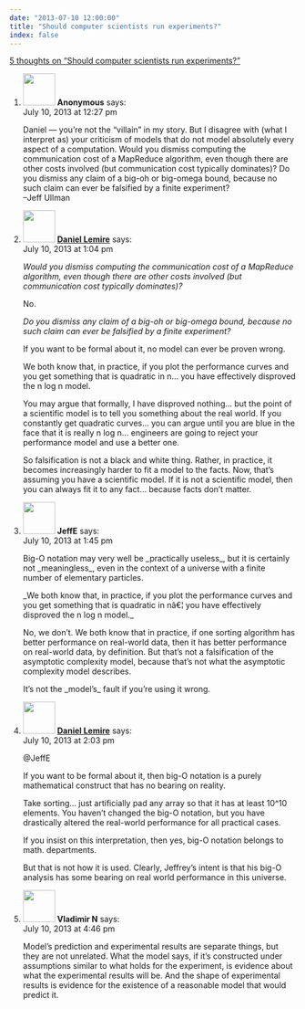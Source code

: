 ```yaml
---
date: "2013-07-10 12:00:00"
title: "Should computer scientists run experiments?"
index: false
---
```


[5 thoughts on &ldquo;Should computer scientists run experiments?&rdquo;](/lemire/blog/2013/07-10-should-computer-scientists-run-experiments)

<ol class="comment-list">
<li id="comment-89701" class="comment even thread-even depth-1">
<div class="comment-author vcard">
<img alt src="https://secure.gravatar.com/avatar/?s=56&#038;d=mm&#038;r=g" srcset="https://secure.gravatar.com/avatar/?s=112&#038;d=mm&#038;r=g 2x" class="avatar avatar-56 photo avatar-default" height="56" width="56" decoding="async" /> <b class="fn">Anonymous</b> <span class="says">says:</span> </div>
<div class="comment-metadata"><time datetime="2013-07-10T12:27:00+00:00">July 10, 2013 at 12:27 pm</time></a> </div>
<div class="comment-content">
<p>Daniel &#8212; you&rsquo;re not the &ldquo;villain&rdquo; in my story. But I disagree with (what I interpret as) your criticism of models that do not model absolutely every aspect of a computation. Would you dismiss computing the communication cost of a MapReduce algorithm, even though there are other costs involved (but communication cost typically dominates)? Do you dismiss any claim of a big-oh or big-omega bound, because no such claim can ever be falsified by a finite experiment?<br/>
&#8211;Jeff Ullman</p>
</div>
</li>
<li id="comment-89705" class="comment byuser comment-author-lemire bypostauthor odd alt thread-odd thread-alt depth-1">
<div class="comment-author vcard">
<img alt src="https://secure.gravatar.com/avatar/2ca999bef9535950f5b84281a4dab006?s=56&#038;d=mm&#038;r=g" srcset="https://secure.gravatar.com/avatar/2ca999bef9535950f5b84281a4dab006?s=112&#038;d=mm&#038;r=g 2x" class="avatar avatar-56 photo" height="56" width="56" decoding="async" /> <b class="fn"><a href="https://lemire.me/en/" class="url" rel="ugc">Daniel Lemire</a></b> <span class="says">says:</span> </div>
<div class="comment-metadata"><time datetime="2013-07-10T13:04:03+00:00">July 10, 2013 at 1:04 pm</time></a> </div>
<div class="comment-content">
<p><em>Would you dismiss computing the communication cost of a MapReduce algorithm, even though there are other costs involved (but communication cost typically dominates)?</em></p>
<p>No.</p>
<p><em>Do you dismiss any claim of a big-oh or big-omega bound, because no such claim can ever be falsified by a finite experiment?</em></p>
<p>If you want to be formal about it, no model can ever be proven wrong. </p>
<p>We both know that, in practice, if you plot the performance curves and you get something that is quadratic in n&#8230; you have effectively disproved the n log n model. </p>
<p>You may argue that formally, I have disproved nothing&#8230; but the point of a scientific model is to tell you something about the real world. If you constantly get quadratic curves&#8230; you can argue until you are blue in the face that it is really n log n&#8230; engineers are going to reject your performance model and use a better one.</p>
<p>So falsification is not a black and white thing. Rather, in practice, it becomes increasingly harder to fit a model to the facts. Now, that&rsquo;s assuming you have a scientific model. If it is not a scientific model, then you can always fit it to any fact&#8230; because facts don&rsquo;t matter.</p>
</div>
</li>
<li id="comment-89711" class="comment even thread-even depth-1">
<div class="comment-author vcard">
<img alt src="https://secure.gravatar.com/avatar/91873c50f543ae3c2102607911f8a219?s=56&#038;d=mm&#038;r=g" srcset="https://secure.gravatar.com/avatar/91873c50f543ae3c2102607911f8a219?s=112&#038;d=mm&#038;r=g 2x" class="avatar avatar-56 photo" height="56" width="56" loading="lazy" decoding="async" /> <b class="fn">JeffE</b> <span class="says">says:</span> </div>
<div class="comment-metadata"><time datetime="2013-07-10T13:45:36+00:00">July 10, 2013 at 1:45 pm</time></a> </div>
<div class="comment-content">
<p>Big-O notation may very well be _practically useless_, but it is certainly not _meaningless_, even in the context of a universe with a finite number of elementary particles.</p>
<p>_We both know that, in practice, if you plot the performance curves and you get something that is quadratic in nâ€¦ you have effectively disproved the n log n model._</p>
<p>No, we don&rsquo;t. We both know that in practice, if one sorting algorithm has better performance on real-world data, then it has better performance on real-world data, by definition. But that&rsquo;s not a falsification of the asymptotic complexity model, because that&rsquo;s not what the asymptotic complexity model describes.</p>
<p>It&rsquo;s not the _model&rsquo;s_ fault if you&rsquo;re using it wrong.</p>
</div>
</li>
<li id="comment-89712" class="comment byuser comment-author-lemire bypostauthor odd alt thread-odd thread-alt depth-1">
<div class="comment-author vcard">
<img alt src="https://secure.gravatar.com/avatar/2ca999bef9535950f5b84281a4dab006?s=56&#038;d=mm&#038;r=g" srcset="https://secure.gravatar.com/avatar/2ca999bef9535950f5b84281a4dab006?s=112&#038;d=mm&#038;r=g 2x" class="avatar avatar-56 photo" height="56" width="56" loading="lazy" decoding="async" /> <b class="fn"><a href="https://lemire.me/en/" class="url" rel="ugc">Daniel Lemire</a></b> <span class="says">says:</span> </div>
<div class="comment-metadata"><time datetime="2013-07-10T14:03:14+00:00">July 10, 2013 at 2:03 pm</time></a> </div>
<div class="comment-content">
<p>@JeffE</p>
<p>If you want to be formal about it, then big-O notation is a purely mathematical construct that has no bearing on reality.</p>
<p>Take sorting&#8230; just artificially pad any array so that it has at least 10^10 elements. You haven&rsquo;t changed the big-O notation, but you have drastically altered the real-world performance for all practical cases.</p>
<p>If you insist on this interpretation, then yes, big-O notation belongs to math. departments. </p>
<p>But that is not how it is used. Clearly, Jeffrey&rsquo;s intent is that his big-O analysis has some bearing on real world performance in this universe.</p>
</div>
</li>
<li id="comment-89725" class="comment even thread-even depth-1">
<div class="comment-author vcard">
<img alt src="https://secure.gravatar.com/avatar/c6f8e0087234b2359ea596326ddfd62d?s=56&#038;d=mm&#038;r=g" srcset="https://secure.gravatar.com/avatar/c6f8e0087234b2359ea596326ddfd62d?s=112&#038;d=mm&#038;r=g 2x" class="avatar avatar-56 photo" height="56" width="56" loading="lazy" decoding="async" /> <b class="fn">Vladimir N</b> <span class="says">says:</span> </div>
<div class="comment-metadata"><time datetime="2013-07-10T16:46:25+00:00">July 10, 2013 at 4:46 pm</time></a> </div>
<div class="comment-content">
<p>Model&rsquo;s prediction and experimental results are separate things, but they are not unrelated. What the model says, if it&rsquo;s constructed under assumptions similar to what holds for the experiment, is evidence about what the experimental results will be. And the shape of experimental results is evidence for the existence of a reasonable model that would predict it.</p>
</div>
</li>
</ol>

